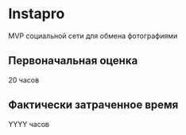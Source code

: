 # Instapro

MVP социальной сети для обмена фотографиями

## Первоначальная оценка

20 часов

## Фактически затраченное время

YYYY часов
